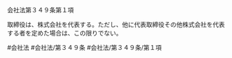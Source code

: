会社法第３４９条第１項

取締役は、株式会社を代表する。ただし、他に代表取締役その他株式会社を代表する者を定めた場合は、この限りでない。

#会社法
#会社法/第３４９条
#会社法/第３４９条/第１項
